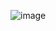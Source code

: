 ![image](https://user-images.githubusercontent.com/73340627/195831188-6abf8c71-9b66-4ca7-83ca-90362ca30ba9.png)
